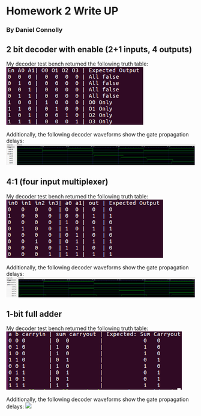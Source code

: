 # Homework 2 Write UP
### By Daniel Connolly

## 2 bit decoder with enable (2+1 inputs, 4 outputs)
My decoder test bench returned the following truth table:
![](DecoderOutput.png)

Additionally, the following decoder waveforms show the gate propagation delays:
![](DecoderWaves.png)

## 4:1 (four input multiplexer)
My decoder test bench returned the following truth table:
![](MultiplexerOutput.png)

Additionally, the following decoder waveforms show the gate propagation delays:
![](MultiplexerWaves.png)

## 1-bit full adder
My decoder test bench returned the following truth table:
![](AdderOutput.png)

Additionally, the following decoder waveforms show the gate propagation delays:
![](AdderWaves.png)
